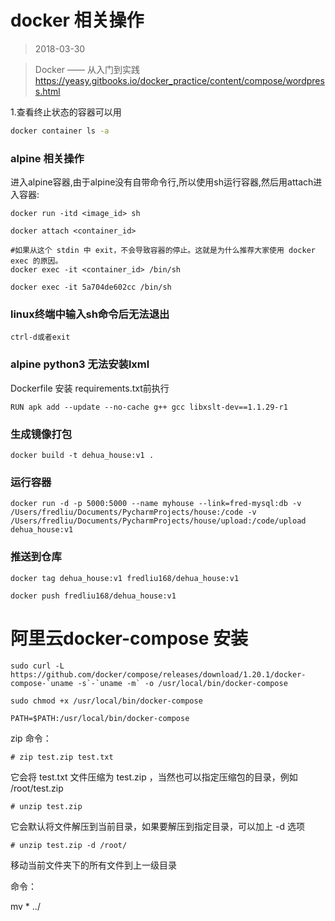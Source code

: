# docker 相关操作
> 2018-03-30

>Docker —— 从入门到实践 https://yeasy.gitbooks.io/docker_practice/content/compose/wordpress.html


1.查看终止状态的容器可以用 

```cmd 
docker container ls -a 

```


### alpine 相关操作

进入alpine容器,由于alpine没有自带命令行,所以使用sh运行容器,然后用attach进入容器:

```
docker run -itd <image_id> sh

docker attach <container_id>

#如果从这个 stdin 中 exit，不会导致容器的停止。这就是为什么推荐大家使用 docker exec 的原因。
docker exec -it <container_id> /bin/sh

docker exec -it 5a704de602cc /bin/sh
```

###  linux终端中输入sh命令后无法退出

```
ctrl-d或者exit

```

### alpine python3 无法安装lxml

Dockerfile 安装 requirements.txt前执行
```
RUN apk add --update --no-cache g++ gcc libxslt-dev==1.1.29-r1
```

### 生成镜像打包
```
docker build -t dehua_house:v1 .
```

### 运行容器

```
docker run -d -p 5000:5000 --name myhouse --link=fred-mysql:db -v /Users/fredliu/Documents/PycharmProjects/house:/code -v /Users/fredliu/Documents/PycharmProjects/house/upload:/code/upload dehua_house:v1
```

### 推送到仓库

```cython
docker tag dehua_house:v1 fredliu168/dehua_house:v1

docker push fredliu168/dehua_house:v1
```


# 阿里云docker-compose 安装

```
sudo curl -L https://github.com/docker/compose/releases/download/1.20.1/docker-compose-`uname -s`-`uname -m` -o /usr/local/bin/docker-compose

sudo chmod +x /usr/local/bin/docker-compose

PATH=$PATH:/usr/local/bin/docker-compose

```




zip 命令： 
```
# zip test.zip test.txt 
```

它会将 test.txt 文件压缩为 test.zip ，当然也可以指定压缩包的目录，例如 /root/test.zip 
```
# unzip test.zip 
```

它会默认将文件解压到当前目录，如果要解压到指定目录，可以加上 -d 选项 
```
# unzip test.zip -d /root/ 
```

移动当前文件夹下的所有文件到上一级目录

命令：

mv * ../
